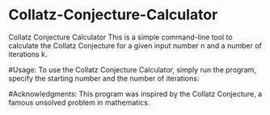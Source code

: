 # Collatz-Conjecture-Calculator

Collatz Conjecture Calculator
This is a simple command-line tool to calculate the Collatz Conjecture for a given input number n and a number of iterations k.

#Usage: To use the Collatz Conjecture Calculator, simply run the program, specify the starting number and the number of iterations:

#Acknowledgments: This program was inspired by the Collatz Conjecture, a famous unsolved problem in mathematics.

